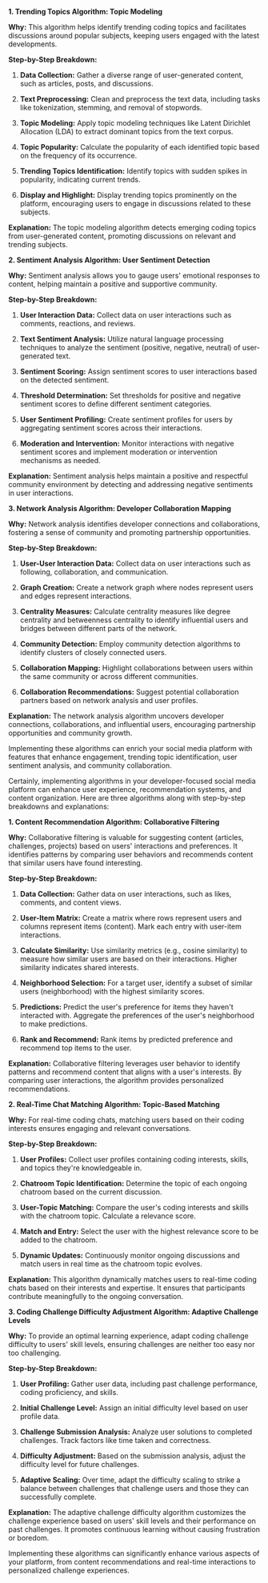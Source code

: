 **1. Trending Topics Algorithm: Topic Modeling**

**Why:** This algorithm helps identify trending coding topics and facilitates discussions around popular subjects, keeping users engaged with the latest developments.

**Step-by-Step Breakdown:**

1. **Data Collection:** Gather a diverse range of user-generated content, such as articles, posts, and discussions.

2. **Text Preprocessing:** Clean and preprocess the text data, including tasks like tokenization, stemming, and removal of stopwords.

3. **Topic Modeling:** Apply topic modeling techniques like Latent Dirichlet Allocation (LDA) to extract dominant topics from the text corpus.

4. **Topic Popularity:** Calculate the popularity of each identified topic based on the frequency of its occurrence.

5. **Trending Topics Identification:** Identify topics with sudden spikes in popularity, indicating current trends.

6. **Display and Highlight:** Display trending topics prominently on the platform, encouraging users to engage in discussions related to these subjects.

**Explanation:** The topic modeling algorithm detects emerging coding topics from user-generated content, promoting discussions on relevant and trending subjects.

**2. Sentiment Analysis Algorithm: User Sentiment Detection**

**Why:** Sentiment analysis allows you to gauge users' emotional responses to content, helping maintain a positive and supportive community.

**Step-by-Step Breakdown:**

1. **User Interaction Data:** Collect data on user interactions such as comments, reactions, and reviews.

2. **Text Sentiment Analysis:** Utilize natural language processing techniques to analyze the sentiment (positive, negative, neutral) of user-generated text.

3. **Sentiment Scoring:** Assign sentiment scores to user interactions based on the detected sentiment.

4. **Threshold Determination:** Set thresholds for positive and negative sentiment scores to define different sentiment categories.

5. **User Sentiment Profiling:** Create sentiment profiles for users by aggregating sentiment scores across their interactions.

6. **Moderation and Intervention:** Monitor interactions with negative sentiment scores and implement moderation or intervention mechanisms as needed.

**Explanation:** Sentiment analysis helps maintain a positive and respectful community environment by detecting and addressing negative sentiments in user interactions.

**3. Network Analysis Algorithm: Developer Collaboration Mapping**

**Why:** Network analysis identifies developer connections and collaborations, fostering a sense of community and promoting partnership opportunities.

**Step-by-Step Breakdown:**

1. **User-User Interaction Data:** Collect data on user interactions such as following, collaboration, and communication.

2. **Graph Creation:** Create a network graph where nodes represent users and edges represent interactions.

3. **Centrality Measures:** Calculate centrality measures like degree centrality and betweenness centrality to identify influential users and bridges between different parts of the network.

4. **Community Detection:** Employ community detection algorithms to identify clusters of closely connected users.

5. **Collaboration Mapping:** Highlight collaborations between users within the same community or across different communities.

6. **Collaboration Recommendations:** Suggest potential collaboration partners based on network analysis and user profiles.

**Explanation:** The network analysis algorithm uncovers developer connections, collaborations, and influential users, encouraging partnership opportunities and community growth.

Implementing these algorithms can enrich your social media platform with features that enhance engagement, trending topic identification, user sentiment analysis, and community collaboration.


Certainly, implementing algorithms in your developer-focused social media platform can enhance user experience, recommendation systems, and content organization. Here are three algorithms along with step-by-step breakdowns and explanations:

**1. Content Recommendation Algorithm: Collaborative Filtering**

**Why:** Collaborative filtering is valuable for suggesting content (articles, challenges, projects) based on users' interactions and preferences. It identifies patterns by comparing user behaviors and recommends content that similar users have found interesting.

**Step-by-Step Breakdown:**

1. **Data Collection:** Gather data on user interactions, such as likes, comments, and content views.

2. **User-Item Matrix:** Create a matrix where rows represent users and columns represent items (content). Mark each entry with user-item interactions.

3. **Calculate Similarity:** Use similarity metrics (e.g., cosine similarity) to measure how similar users are based on their interactions. Higher similarity indicates shared interests.

4. **Neighborhood Selection:** For a target user, identify a subset of similar users (neighborhood) with the highest similarity scores.

5. **Predictions:** Predict the user's preference for items they haven't interacted with. Aggregate the preferences of the user's neighborhood to make predictions.

6. **Rank and Recommend:** Rank items by predicted preference and recommend top items to the user.

**Explanation:** Collaborative filtering leverages user behavior to identify patterns and recommend content that aligns with a user's interests. By comparing user interactions, the algorithm provides personalized recommendations.

**2. Real-Time Chat Matching Algorithm: Topic-Based Matching**

**Why:** For real-time coding chats, matching users based on their coding interests ensures engaging and relevant conversations.

**Step-by-Step Breakdown:**

1. **User Profiles:** Collect user profiles containing coding interests, skills, and topics they're knowledgeable in.

2. **Chatroom Topic Identification:** Determine the topic of each ongoing chatroom based on the current discussion.

3. **User-Topic Matching:** Compare the user's coding interests and skills with the chatroom topic. Calculate a relevance score.

4. **Match and Entry:** Select the user with the highest relevance score to be added to the chatroom.

5. **Dynamic Updates:** Continuously monitor ongoing discussions and match users in real time as the chatroom topic evolves.

**Explanation:** This algorithm dynamically matches users to real-time coding chats based on their interests and expertise. It ensures that participants contribute meaningfully to the ongoing conversation.

**3. Coding Challenge Difficulty Adjustment Algorithm: Adaptive Challenge Levels**

**Why:** To provide an optimal learning experience, adapt coding challenge difficulty to users' skill levels, ensuring challenges are neither too easy nor too challenging.

**Step-by-Step Breakdown:**

1. **User Profiling:** Gather user data, including past challenge performance, coding proficiency, and skills.

2. **Initial Challenge Level:** Assign an initial difficulty level based on user profile data.

3. **Challenge Submission Analysis:** Analyze user solutions to completed challenges. Track factors like time taken and correctness.

4. **Difficulty Adjustment:** Based on the submission analysis, adjust the difficulty level for future challenges.

5. **Adaptive Scaling:** Over time, adapt the difficulty scaling to strike a balance between challenges that challenge users and those they can successfully complete.

**Explanation:** The adaptive challenge difficulty algorithm customizes the challenge experience based on users' skill levels and their performance on past challenges. It promotes continuous learning without causing frustration or boredom.

Implementing these algorithms can significantly enhance various aspects of your platform, from content recommendations and real-time interactions to personalized challenge experiences.